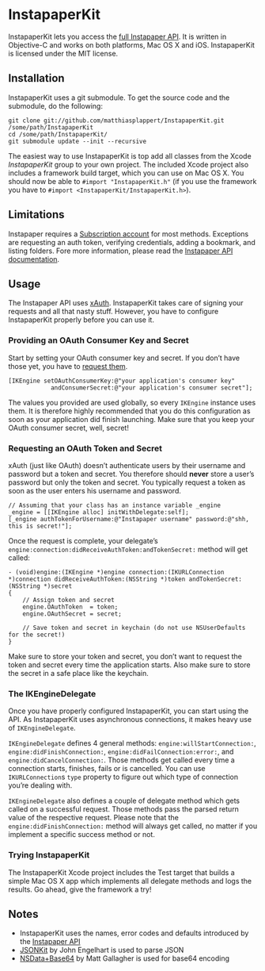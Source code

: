 # InstapaperKit

InstapaperKit lets you access the [full Instapaper API](http://www.instapaper.com/api/full). It is
written in Objective-C and works on both platforms, Mac OS X and iOS. InstapaperKit is licensed under
the MIT license.


## Installation

InstapaperKit uses a git submodule. To get the source code and the submodule, do the following:

    git clone git://github.com/matthiasplappert/InstapaperKit.git /some/path/InstapaperKit
    cd /some/path/InstapaperKit/
    git submodule update --init --recursive

The easiest way to use InstapaperKit is top add all classes from the Xcode *InstapaperKit* group to
your own project. The included Xcode project also includes a framework build target, which you can
use on Mac OS X. You should now be able to `#import "InstapaperKit.h"` (if you use the framework
you have to `#import <InstapaperKit/InstapaperKit.h>`).


## Limitations

Instapaper requires a [Subscription account](http://www.instapaper.com/subscription) for most methods.
Exceptions are requesting an auth token, verifying credentials, adding a bookmark, and listing folders.
Fore more information, please read the [Instapaper API documentation](http://www.instapaper.com/api/full).


## Usage

The Instapaper API uses [xAuth](http://dev.twitter.com/pages/xauth). InstapaperKit takes care of
signing your requests and all that nasty stuff. However, you have to configure InstapaperKit properly
before you can use it.


### Providing an OAuth Consumer Key and Secret

Start by setting your OAuth consumer key and secret. If you don’t have those yet, you have to [request
them](http://www.instapaper.com/main/request_oauth_consumer_token).

    [IKEngine setOAuthConsumerKey:@"your application's consumer key"
                andConsumerSecret:@"your application's consumer secret"];

The values you provided are used globally, so every `IKEngine` instance uses them. It is therefore
highly recommended that you do this configuration as soon as your application did finish launching.
Make sure that you keep your OAuth consumer secret, well, secret!


### Requesting an OAuth Token and Secret

xAuth (just like OAuth) doesn’t authenticate users by their username and password but a token and
secret. You therefore should **never** store a user’s password but only the token and secret. You
typically request a token as soon as the user enters his username and password.

    // Assuming that your class has an instance variable _engine
    _engine = [[IKEngine alloc] initWithDelegate:self];
    [_engine authTokenForUsername:@"Instapaper username" password:@"shh, this is secret!"];

Once the request is complete, your delegate’s `engine:connection:didReceiveAuthToken:andTokenSecret:`
method will get called:

    - (void)engine:(IKEngine *)engine connection:(IKURLConnection *)connection didReceiveAuthToken:(NSString *)token andTokenSecret:(NSString *)secret
    {
        // Assign token and secret
        engine.OAuthToken  = token;
        engine.OAuthSecret = secret;

        // Save token and secret in keychain (do not use NSUserDefaults for the secret!)
    }

Make sure to store your token and secret, you don’t want to request the token and secret every time
the application starts. Also make sure to store the secret in a safe place like the keychain.


### The IKEngineDelegate

Once you have properly configured InstapaperKit, you can start using the API. As InstapaperKit
uses asynchronous connections, it makes heavy use of `IKEngineDelegate`.

`IKEngineDelegate` defines 4 general methods: `engine:willStartConnection:`, `engine:didFinishConnection:`,
`engine:didFailConnection:error:`, and `engine:didCancelConnection:`. Those methods get called every
time a connection starts, finishes, fails or is cancelled. You can use `IKURLConnection`s `type`
property to figure out which type of connection you’re dealing with.

`IKEngineDelegate` also defines a couple of delegate method which gets called on a successful request.
Those methods pass the parsed return value of the respective request. Please note that the
`engine:didFinishConnection:` method will always get called, no matter if you implement a specific
success method or not.


### Trying InstapaperKit

The InstapaperKit Xcode project includes the Test target that builds a simple Mac OS X app which
implements all delegate methods and logs the results. Go ahead, give the framework a try!


## Notes
- InstapaperKit uses the names, error codes and defaults introduced by the
[Instapaper API](http://www.instapaper.com/api/full)
- [JSONKit](https://github.com/johnezang/JSONKit) by John Engelhart is used to parse JSON
- [NSData+Base64](http://cocoawithlove.com/2009/06/base64-encoding-options-on-mac-and.html) by
Matt Gallagher is used for base64 encoding
